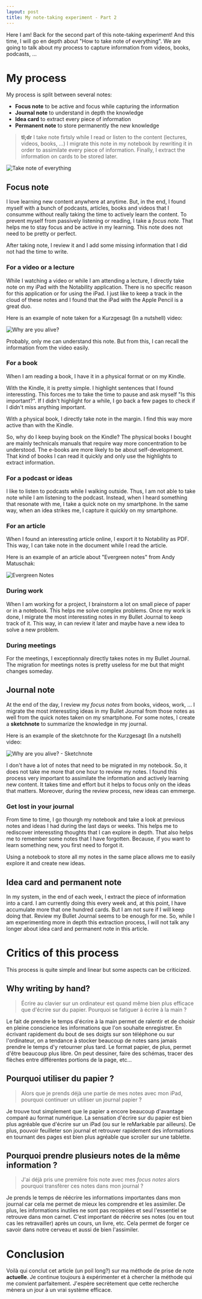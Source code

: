 ```yaml
---
layout: post
title: My note-taking experiment - Part 2
---
```


Here I am! Back for the second part of this note-taking experiment!
And this time, I will go en depth about "How to take note of everything".
We are going to talk about my process to capture information from videos, books, podcasts, ...

# My process

My process is split between several notes:

- **Focus note** to be active and focus while capturing the information
- **Journal note** to understand in depth the knowledge
- **Idea card** to extract every piece of information
- **Permanent note** to store permanently the new knowledge

> **tl;dr** I take note firtsly while I read or listen to the content (lectures, videos, books, ...)
> I migrate this note in my notebook by rewriting it in order to assimilate every piece of information.
> Finally, I extract the information on cards to be stored later.


![Take note of everything]({{site.baseurl_root}}/images/take-note-of-everything.png)


## Focus note

I love learning new content anywhere at anytime.
But, in the end, I found myself with a bunch of podcasts, articles, books and videos that I consumme without really taking the time to actively learn the content.
To prevent myself from passively listening or reading, I take a *focus note*.
That helps me to stay focus and be active in my learning.
This note does not need to be pretty or perfect.

After taking note, I review it and I add some missing information that I did not had the time to write.

### For a video or a lecture

While I watching a video or while I am attending a lecture, I directly take note on my iPad with the Notability application.
There is no specific reason for this application or for using the iPad.
I just like to keep a track in the cloud of these notes and I found that the iPad with the Apple Pencil is a great duo.

Here is an example of note taken for a Kurzgesagt (In a nutshell) video:

![Why are you alive?]({{site.baseurl_root}}/images/why-are-you-alive.jpg)

Probably, only me can understand this note.
But from this, I can recall the information from the video easily.

### For a book

When I am reading a book, I have it in a physical format or on my Kindle.

With the Kindle, it is pretty simple.
I highlight sentences that I found interessting.
This forces me to take the time to pause and ask myself "Is this important?".
If I didn't highlight for a while, I go back a few pages to check if I didn't miss anything important.

With a physical book, I directly take note in the margin.
I find this way more active than with the Kindle.

So, why do I keep buying book on the Kindle?
The physical books I bought are mainly technicals manuals that require way more concentration to be understood.
The e-books are more likely to be about self-development. That kind of books I can read it quickly and only use the highlights to extract information.

### For a podcast or ideas

I like to listen to podcasts while I walking outside.
Thus, I am not able to take note while I am listening to the podcast.
Instead, when I heard something that resonate with me, I take a quick note on my smartphone.
In the same way, when an idea strikes me, I capture it quickly on my smartphone.

### For an article

When I found an interessting article online, I export it to Notability as PDF.
This way, I can take note in the document while I read the article.

Here is an example of an article about "Evergreen notes" from Andy Matuschak:

![Evergreen Notes]({{site.baseurl_root}}/images/evergreen-notes.jpg)

### During work

When I am working for a project, I brainstorm a lot on small piece of paper or in a notebook.
This helps me solve complex problems.
Once my work is done, I migrate the most interessting notes in my Bullet Journal to keep track of it.
This way, in can review it later and maybe have a new idea to solve a new problem.

### During meetings

For the meetings, I exceptionnaly directly takes notes in my Bullet Journal.
The migration for meetings notes is pretty useless for me but that might changes someday.

## Journal note

At the end of the day, I review my *focus notes* from books, videos, work, ...
I migrate the most interessting ideas in my Bullet Journal from those notes as well from the quick notes taken on my smartphone.
For some notes, I create a **sketchnote** to summarize the knowledge in my journal.

Here is an example of the sketchnote for the Kurzgesagt (In a nutshell) video:

![Why are you alive? - Sketchnote]({{site.baseurl_root}}/images/why-are-you-alive-sketch.jpg)

I don't have a lot of notes that need to be migrated in my notebook.
So, it does not take me more that one hour to review my notes.
I found this process very important to assimilate the information and actively learning new content.
It takes time and effort but it helps to focus only on the ideas that matters.
Moreover, during the review process, new ideas can emmerge.

### Get lost in your journal

From time to time, I go thourgh my notebook and take a look at previous notes and ideas I had during the last days or weeks.
This helps me to rediscover interessting thoughts that I can explore in depth.
That also helps me to remember some notes that I have forgotten.
Because, if you want to learn something new, you first need to forgot it.

Using a notebook to store all my notes in the same place allows me to easily explore it and create new ideas.

## Idea card and permanent note

In my system, in the end of each week, I extract the piece of information into a card.
I am currently doing this every week and, at this point, I have accumulate more that one hundred cards.
But I am not sure if I will keep doing that.
Review my Bullet Journal seems to be enough for me.
So, while I am experimenting more in depth this extraction process, I will not talk any longer about idea card and permanent note in this article.

# Critics of this process

This process is quite simple and linear but some aspects can be criticized.

## Why writing by hand?

> Écrire au clavier sur un ordinateur est quand même bien plus efficace que d'écrire sur du papier. Pourquoi se fatiguer à écrire à la main ?

Le fait de prendre le temps d'écrire à la main permet de ralentir et de choisir en pleine conscience les informations que l'on souhaite enregistrer.
En écrivant rapidement du bout de ses doigts sur son téléphone ou sur l'ordinateur, on a tendance à stocker beaucoup de notes sans jamais prendre le temps d'y retourner plus tard.
Le format papier, de plus, permet d'être beaucoup plus libre.
On peut dessiner, faire des schémas, tracer des flèches entre différentes portions de la page, etc...

## Pourquoi utiliser du papier ?

> Alors que je prends déjà une partie de mes notes avec mon iPad, pourquoi continuer un utiliser un journal papier ?

Je trouve tout simplement que le papier a encore beaucoup d'avantage comparé au format numérique.
La sensation d'écrire sur du papier est bien plus agréable que d'écrire sur un iPad (ou sur le reMarkable par ailleurs).
De plus, pouvoir feuilleter son journal et retrouver rapidement des informations en tournant des pages est bien plus agréable que scroller sur une tablette.

## Pourquoi prendre plusieurs notes de la même information ?

> J'ai déjà pris une première fois note avec mes *focus notes* alors pourquoi transfèrer ces notes dans mon journal ?

Je prends le temps de réécrire les informations importantes dans mon journal car cela me permet de mieux les comprendre et les assimiler.
De plus, les informations inutiles ne sont pas recopiées et seul l'essentiel se retrouve dans mon carnet.
C'est important de réécrire ses notes (ou en tout cas les retravailler) après un cours, un livre, etc.
Cela permet de forger ce savoir dans notre cerveau et aussi de bien l'assimiler.

# Conclusion

Voilà qui conclut cet article (un poil long?) sur ma méthode de prise de note **actuelle**.
Je continue toujours à expérimenter et à chercher la méthode qui me convient parfaitement.
J'espère secrètement que cette recherche mènera un jour à un vrai système efficace.

